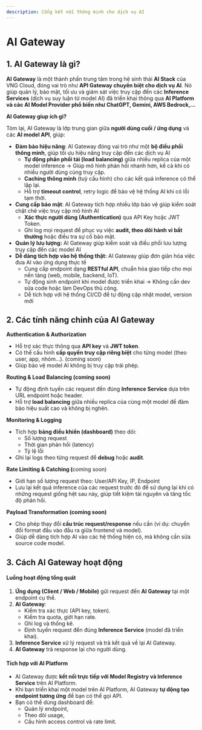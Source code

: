```yaml
---
description: Cổng kết nối thông minh cho dịch vụ AI
---
```


# AI Gateway

## 1. AI Gateway là gì?

**AI Gateway** là một thành phần trung tâm trong hệ sinh thái **AI Stack** của VNG Cloud, đóng vai trò như **API Gateway chuyên biệt cho dịch vụ AI**. Nó giúp quản lý, bảo mật, tối ưu và giám sát việc truy cập đến các **Inference Services** (dịch vụ suy luận từ model AI) đã triển khai thông qua **AI Platform và các AI Model Provider phổ biến như ChatGPT, Gemini, AWS Bedrock,...**

**AI Gateway giup ích gì?**

Tóm lại, AI Gateway là lớp trung gian giữa **người dùng cuối / ứng dụng** và các **AI model API**, giúp:

* **Đảm bảo hiệu năng**: AI Gateway đóng vai trò như một **bộ điều phối thông minh**, giúp tối ưu hiệu năng truy cập đến các dịch vụ AI
  * **Tự động phân phối tải (load balancing)** giữa nhiều replica của một model inference → Giúp mô hình phản hồi nhanh hơn, kể cả khi có nhiều người dùng cùng truy cập.
  * **Caching thông minh** (tuỳ cấu hình) cho các kết quả inference có thể lặp lại.
  * Hỗ trợ **timeout control**, retry logic để bảo vệ hệ thống AI khi có lỗi tạm thời.
* **Cung cấp bảo mật**: AI Gateway tích hợp nhiều lớp bảo vệ giúp kiểm soát chặt chẽ việc truy cập mô hình AI
  * **Xác thực người dùng (Authentication)** qua API Key hoặc JWT Token.
  * Ghi log mọi request để phục vụ việc **audit, theo dõi hành vi bất thường** hoặc điều tra sự cố bảo mật.
* **Quản lý lưu lượng:** AI Gateway giúp kiểm soát và điều phối lưu lượng truy cập đến các model AI
* **Dễ dàng tích hợp vào hệ thống thật:** AI Gateway giúp đơn giản hóa việc đưa AI vào ứng dụng thực tế
  * Cung cấp endpoint dạng **RESTful API**, chuẩn hóa giao tiếp cho mọi nền tảng (web, mobile, backend, IoT).
  * Tự động sinh endpoint khi model được triển khai → Không cần dev sửa code hoặc làm DevOps thủ công.
  * Dễ tích hợp với hệ thống CI/CD để tự động cập nhật model, version mới

## 2. Các tính năng chinh của AI Gateway

**Authentication & Authorization**

* Hỗ trợ xác thực thông qua **API key** và **JWT token**.
* Có thể cấu hình **cấp quyền truy cập riêng biệt** cho từng model (theo user, app, nhóm...). (coming soon)
* Giúp bảo vệ model AI không bị truy cập trái phép.

**Routing & Load Balancing (coming soon)**

* Tự động định tuyến các request đến đúng **Inference Service** dựa trên URL endpoint hoặc header.
* Hỗ trợ **load balancing** giữa nhiều replica của cùng một model để đảm bảo hiệu suất cao và không bị nghẽn.

**Monitoring & Logging**

* Tích hợp **bảng điều khiển (dashboard)** theo dõi:
  * Số lượng request
  * Thời gian phản hồi (latency)
  * Tỷ lệ lỗi
* Ghi lại logs theo từng request để **debug** hoặc **audit**.

**Rate Limiting & Catching (**&#x63;oming soon)

* Giới hạn số lượng request theo: User/API Key, IP, Endpoint
* Lưu lại kết quả inference của các request trước đó để sử dụng lại khi có những request giống hệt sau này, giúp tiết kiệm tài nguyên và tăng tốc độ phản hồi.

**Payload Transformation (coming soon)**

* Cho phép thay đổi **cấu trúc request/response** nếu cần (ví dụ: chuyển đổi format đầu vào đầu ra giữa frontend và model).
* Giúp dễ dàng tích hợp AI vào các hệ thống hiện có, mà không cần sửa source code model.

## 3. Cách AI Gateway hoạt động

#### **Luồng hoạt động tổng quát**

1. **Ứng dụng (Client / Web / Mobile)** gửi request đến **AI Gateway** tại một endpoint cụ thể.
2. **AI Gateway**:
   * Kiểm tra xác thực (API key, token).
   * Kiểm tra quota, giới hạn rate.
   * Ghi log và thống kê.
   * Định tuyến request đến đúng **Inference Service** (model đã triển khai).
3. **Inference Service** xử lý request và trả kết quả về lại AI Gateway.
4. **AI Gateway** trả response lại cho người dùng.

#### **Tích hợp với AI Platform**

* AI Gateway được **kết nối trực tiếp với Model Registry và Inference Service** trên AI Platform.
* Khi bạn triển khai một model trên AI Platform, AI Gateway **tự động tạo endpoint tương ứng** để bạn có thể gọi API.
* Bạn có thể dùng dashboard để:
  * Quản lý endpoint,
  * Theo dõi usage,
  * Cấu hình access control và rate limit.

